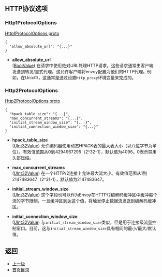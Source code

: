 ## HTTP协议选项

### Http1ProtocolOptions

[Http1ProtocolOptions proto](https://github.com/envoyproxy/data-plane-api/blob/master/api/protocol.proto#L16)
```
{
  "allow_absolute_url": "{...}"
}
```
- **allow_absolute_url**<br />
	([BoolValue](https://developers.google.com/protocol-buffers/docs/reference/google.protobuf#boolvalue)) 在请求中使用绝对URL处理HTTP请求。这些请求通常由客户端发送到转发/显式代理。这允许客户端将envoy配置为他们的HTTP代理。例如，在Unix中，这通常是通过设置`http_proxy`环境变量来完成的。

### Http2ProtocolOptions

[Http2ProtocolOptions proto](https://github.com/envoyproxy/data-plane-api/blob/master/api/protocol.proto#L24)
```
{
  "hpack_table_size": "{...}",
  "max_concurrent_streams": "{...}",
  "initial_stream_window_size": "{...}",
  "initial_connection_window_size": "{...}"
}
```

- **hpack_table_size**<br />
	([UInt32Value](https://developers.google.com/protocol-buffers/docs/reference/google.protobuf#uint32value)) 允许编码器使用动态HPACK表的最大表大小（以八位字节为单位）。有效值范围从0到4294967295（2^32-1），默认值为4096。0表示禁用头部压缩。

- **max_concurrent_streams**<br />
	([UInt32Value](https://developers.google.com/protocol-buffers/docs/reference/google.protobuf#uint32value)) 在一个HTTP/2连接上允许最大流大小。有效值范围从1到2147483647（2^31-1），默认值为2147483647。

- **initial_stream_window_size**<br />
	([UInt32Value](https://developers.google.com/protocol-buffers/docs/reference/google.protobuf#uint32value)) 这个字段也可以作为Envoy在HTTP/2编解码缓冲区中缓冲每个流的字节限制。一旦缓冲区到达这个值，将触发停止数据流发送到编解码缓冲区。

- **initial_connection_window_size**<br />
	([UInt32Value](https://developers.google.com/protocol-buffers/docs/reference/google.protobuf#uint32value)) 与`initial_stream_window_size`类似，但是用于连接级流量控制窗口。目前，这与`initial_stream_window_size`具有相同的最小/最大/默认值。

## 返回
- [上一级](../v2APIreference.md)
- [首页目录](../README.md)


